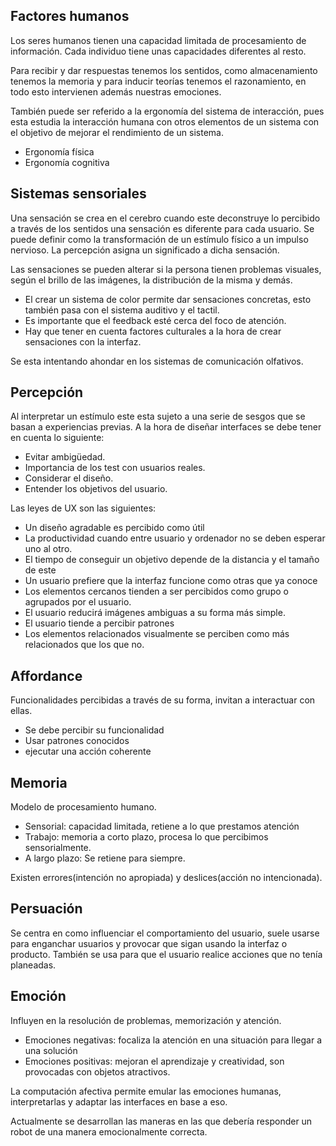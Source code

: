 ## Factores humanos
Los seres humanos tienen una capacidad limitada de procesamiento de información. Cada individuo tiene unas capacidades diferentes al resto.

Para recibir y dar respuestas tenemos los sentidos, como almacenamiento tenemos la memoria y para inducir teorías tenemos el razonamiento, en todo esto intervienen además nuestras emociones.

También puede ser referido a la ergonomía del sistema de interacción, pues esta estudia la interacción humana con otros elementos de un sistema con el objetivo de mejorar el rendimiento de un sistema.
+ Ergonomía física
+ Ergonomía cognitiva
## Sistemas sensoriales
Una sensación se crea en el cerebro cuando este deconstruye lo percibido a través de los sentidos una sensación es diferente para cada usuario. Se puede definir como la transformación de un estímulo físico a un impulso nervioso.
La percepción asigna un significado a dicha sensación.

Las sensaciones se pueden alterar si la persona tienen problemas visuales, según el brillo de las imágenes, la distribución de la misma y demás.

+ El crear un sistema de color permite dar sensaciones concretas, esto también pasa con el sistema auditivo y el tactil. 
+ Es importante que el feedback esté cerca del foco de atención.
+ Hay que tener en cuenta factores culturales a la hora de crear sensaciones con la interfaz.

Se esta intentando ahondar en los sistemas de comunicación olfativos.
## Percepción
Al interpretar un estímulo este esta sujeto a una serie de sesgos que se basan a experiencias previas. A la hora de diseñar interfaces se debe tener en cuenta lo siguiente:
+ Evitar ambigüedad.
+ Importancia de los test con usuarios reales.
+ Considerar el diseño.
+ Entender los objetivos del usuario.

Las leyes de UX son las siguientes:

+ Un diseño agradable es percibido como útil
+ La productividad cuando entre usuario y ordenador no se deben esperar uno al otro.
+ El tiempo de conseguir un objetivo depende de la distancia y el tamaño de este
+ Un usuario prefiere que la interfaz funcione como otras que ya conoce
+ Los elementos cercanos tienden a ser percibidos como grupo o agrupados por el usuario.
+ El usuario reducirá imágenes ambiguas a su forma más simple.
+ El usuario tiende a percibir patrones
+ Los elementos relacionados visualmente se perciben como más relacionados que los que no.
## Affordance
Funcionalidades percibidas a través de su forma, invitan a interactuar con ellas.
+ Se debe percibir su funcionalidad
+ Usar patrones conocidos
+ ejecutar una acción coherente
## Memoria
Modelo de procesamiento humano.
+ Sensorial: capacidad limitada, retiene a lo que prestamos atención
+ Trabajo: memoria a corto plazo, procesa lo que percibimos sensorialmente.
+ A largo plazo: Se retiene para siempre.

Existen errores(intención no apropiada) y deslices(acción no intencionada).
## Persuación
Se centra en como influenciar el comportamiento del usuario, suele usarse para enganchar usuarios y provocar que sigan usando la interfaz o producto.
También se usa para que el usuario realice acciones que no tenía planeadas.
## Emoción
Influyen en la resolución de problemas, memorización y atención.
+ Emociones negativas: focaliza la atención en una situación para llegar a una solución
+ Emociones positivas: mejoran el aprendizaje y creatividad, son provocadas con objetos atractivos.

La computación afectiva permite emular las emociones humanas, interpretarlas y adaptar las interfaces en base a eso.

Actualmente se desarrollan las maneras en las que debería responder un robot de una manera emocionalmente correcta.